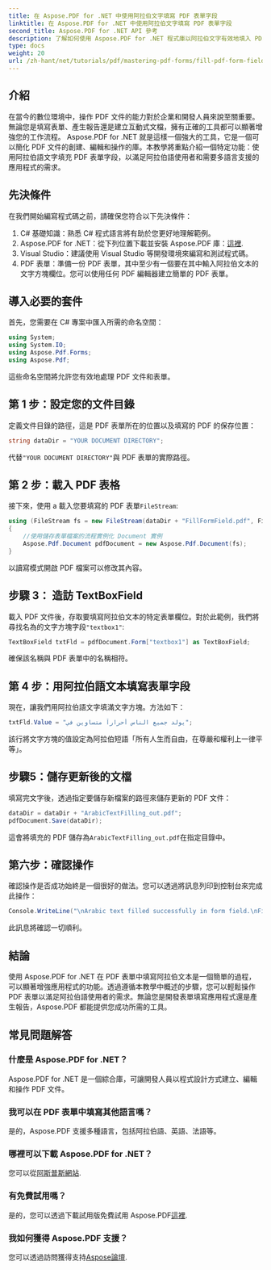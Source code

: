```yaml
---
title: 在 Aspose.PDF for .NET 中使用阿拉伯文字填寫 PDF 表單字段
linktitle: 在 Aspose.PDF for .NET 中使用阿拉伯文字填寫 PDF 表單字段
second_title: Aspose.PDF for .NET API 參考
description: 了解如何使用 Aspose.PDF for .NET 程式庫以阿拉伯文字有效地填入 PDF 表單欄位。本逐步教學將引導您完成設定流程和編碼範例。
type: docs
weight: 20
url: /zh-hant/net/tutorials/pdf/mastering-pdf-forms/fill-pdf-form-fields-with-arabic-text/
---
```

## 介紹

在當今的數位環境中，操作 PDF 文件的能力對於企業和開發人員來說至關重要。無論您是填寫表單、產生報告還是建立互動式文檔，擁有正確的工具都可以顯著增強您的工作流程。 Aspose.PDF for .NET 就是這樣一個強大的工具，它是一個可以簡化 PDF 文件的創建、編輯和操作的庫。本教學將重點介紹一個特定功能：使用阿拉伯語文字填充 PDF 表單字段，以滿足阿拉伯語使用者和需要多語言支援的應用程式的需求。

## 先決條件

在我們開始編寫程式碼之前，請確保您符合以下先決條件：

1. C# 基礎知識：熟悉 C# 程式語言將有助於您更好地理解範例。
2. Aspose.PDF for .NET：從下列位置下載並安裝 Aspose.PDF 庫：[這裡](https://releases.aspose.com/pdf/net/).
3. Visual Studio：建議使用 Visual Studio 等開發環境來編寫和測試程式碼。
4. PDF 表單：準備一份 PDF 表單，其中至少有一個要在其中輸入阿拉伯文本的文字方塊欄位。您可以使用任何 PDF 編輯器建立簡單的 PDF 表單。

## 導入必要的套件

首先，您需要在 C# 專案中匯入所需的命名空間：

```csharp
using System;
using System.IO;
using Aspose.Pdf.Forms;
using Aspose.Pdf;
```

這些命名空間將允許您有效地處理 PDF 文件和表單。

## 第 1 步：設定您的文件目錄

定義文件目錄的路徑，這是 PDF 表單所在的位置以及填寫的 PDF 的保存位置：

```csharp
string dataDir = "YOUR DOCUMENT DIRECTORY";
```

代替`"YOUR DOCUMENT DIRECTORY"`與 PDF 表單的實際路徑。

## 第 2 步：載入 PDF 表格

接下來，使用 a 載入您要填寫的 PDF 表單`FileStream`:

```csharp
using (FileStream fs = new FileStream(dataDir + "FillFormField.pdf", FileMode.Open, FileAccess.ReadWrite))
{
    //使用儲存表單檔案的流程實例化 Document 實例
    Aspose.Pdf.Document pdfDocument = new Aspose.Pdf.Document(fs);
}
```

以讀寫模式開啟 PDF 檔案可以修改其內容。

## 步驟 3： 造訪 TextBoxField

載入 PDF 文件後，存取要填寫阿拉伯文本的特定表單欄位。對於此範例，我們將尋找名為的文字方塊字段`"textbox1"`:

```csharp
TextBoxField txtFld = pdfDocument.Form["textbox1"] as TextBoxField;
```

確保該名稱與 PDF 表單中的名稱相符。

## 第 4 步：用阿拉伯語文本填寫表單字段

現在，讓我們用阿拉伯語文字填滿文字方塊。方法如下：

```csharp
txtFld.Value = "يولد جميع الناس أحراراً متساوين في";
```

該行將文字方塊的值設定為阿拉伯短語「所有人生而自由，在尊嚴和權利上一律平等」。

## 步驟5：儲存更新後的文檔

填寫完文字後，透過指定要儲存新檔案的路徑來儲存更新的 PDF 文件：

```csharp
dataDir = dataDir + "ArabicTextFilling_out.pdf";
pdfDocument.Save(dataDir);
```

這會將填充的 PDF 儲存為`ArabicTextFilling_out.pdf`在指定目錄中。

## 第六步：確認操作

確認操作是否成功始終是一個很好的做法。您可以透過將訊息列印到控制台來完成此操作：

```csharp
Console.WriteLine("\nArabic text filled successfully in form field.\nFile saved at " + dataDir);
```

此訊息將確認一切順利。

## 結論

使用 Aspose.PDF for .NET 在 PDF 表單中填寫阿拉伯文本是一個簡單的過程，可以顯著增強應用程式的功能。透過遵循本教學中概述的步驟，您可以輕鬆操作 PDF 表單以滿足阿拉伯語使用者的需求。無論您是開發表單填寫應用程式還是產生報告，Aspose.PDF 都能提供您成功所需的工具。

## 常見問題解答

### 什麼是 Aspose.PDF for .NET？
Aspose.PDF for .NET 是一個綜合庫，可讓開發人員以程式設計方式建立、編輯和操作 PDF 文件。

### 我可以在 PDF 表單中填寫其他語言嗎？
是的，Aspose.PDF 支援多種語言，包括阿拉伯語、英語、法語等。

### 哪裡可以下載 Aspose.PDF for .NET？
您可以從[阿斯普斯網站](https://releases.aspose.com/pdf/net/).

### 有免費試用嗎？
是的，您可以透過下載試用版免費試用 Aspose.PDF[這裡](https://releases.aspose.com/).

### 我如何獲得 Aspose.PDF 支援？
您可以透過訪問獲得支持[Aspose論壇](https://forum.aspose.com/c/pdf/10).